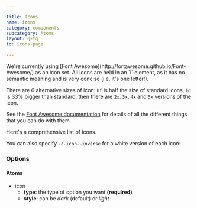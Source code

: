 ```yaml
---

title: Icons
name: icons
category: components
subcategory: Atoms
layout: q+tq
id: icons-page

---
```


<div class="lead"><p>We're currently using [Font Awesome](http://fortawesome.github.io/Font-Awesome/) as an icon set. All icons are held in an `i` element, as it has no semantic meaning and is very concise (i.e. it's one letter!).</p></div>

<script>
component("icon", { "type": "heart" } );
</script>

There are 6 alternative sizes of icon: `hf` is half the size of standard icons, `lg` is 33% bigger than standard, then there are `2x`, `3x`, `4x` and `5x` versions of the icon.

<script>
component("icon", { "type": "heart", "size":"hf" } )+
component("icon", { "type": "heart", "size":"lg" } )+
component("icon", { "type": "heart", "size":"2x" } )+
component("icon", { "type": "heart", "size":"3x" } )+
component("icon", { "type": "heart", "size":"4x" } )+
component("icon", { "type": "heart", "size":"5x" } );
</script>

See the [Font Awesome documentation](http://fortawesome.github.io/Font-Awesome/examples/) for details of all the different things that you can do with them.

Here's a comprehensive list of icons.

<script>
component("icon", { "type": "adn" } )
+component("icon", { "type": "align-center" } )
+component("icon", { "type": "align-justify" } )
+component("icon", { "type": "align-left" } )
+component("icon", { "type": "align-right" } )
+component("icon", { "type": "ambulance" } )
+component("icon", { "type": "anchor" } )
+component("icon", { "type": "android" } )
+component("icon", { "type": "angellist" } )
+component("icon", { "type": "angle-double-down" } )
+component("icon", { "type": "angle-double-left" } )
+component("icon", { "type": "angle-double-right" } )
+component("icon", { "type": "angle-double-up" } )
+component("icon", { "type": "angle-down" } )
+component("icon", { "type": "angle-left" } )
+component("icon", { "type": "angle-right" } )
+component("icon", { "type": "angle-up" } )
+component("icon", { "type": "apple" } )
+component("icon", { "type": "archive" } )
+component("icon", { "type": "area-chart" } )
+component("icon", { "type": "arrow-circle-down" } )
+component("icon", { "type": "arrow-circle-left" } )
+component("icon", { "type": "arrow-circle-o-down" } )
+component("icon", { "type": "arrow-circle-o-left" } )
+component("icon", { "type": "arrow-circle-o-right" } )
+component("icon", { "type": "arrow-circle-o-up" } )
+component("icon", { "type": "arrow-circle-right" } )
+component("icon", { "type": "arrow-circle-up" } )
+component("icon", { "type": "arrow-down" } )
+component("icon", { "type": "arrow-left" } )
+component("icon", { "type": "arrow-right" } )
+component("icon", { "type": "arrow-up" } )
+component("icon", { "type": "arrows" } )
+component("icon", { "type": "arrows-alt" } )
+component("icon", { "type": "arrows-h" } )
+component("icon", { "type": "arrows-v" } )
+component("icon", { "type": "asterisk" } )
+component("icon", { "type": "at" } )
+component("icon", { "type": "backward" } )
+component("icon", { "type": "ban" } )
+component("icon", { "type": "bar-chart" } )
+component("icon", { "type": "barcode" } )
+component("icon", { "type": "bars" } )
+component("icon", { "type": "beer" } )
+component("icon", { "type": "behance" } )
+component("icon", { "type": "behance-square" } )
+component("icon", { "type": "bell" } )
+component("icon", { "type": "bell-o" } )
+component("icon", { "type": "bell-slash" } )
+component("icon", { "type": "bell-slash-o" } )
+component("icon", { "type": "bicycle" } )
+component("icon", { "type": "binoculars" } )
+component("icon", { "type": "birthday-cake" } )
+component("icon", { "type": "bitbucket" } )
+component("icon", { "type": "bitbucket-square" } )
+component("icon", { "type": "bold" } )
+component("icon", { "type": "bolt" } )
+component("icon", { "type": "bomb" } )
+component("icon", { "type": "book" } )
+component("icon", { "type": "bookmark" } )
+component("icon", { "type": "bookmark-o" } )
+component("icon", { "type": "briefcase" } )
+component("icon", { "type": "btc" } )
+component("icon", { "type": "bug" } )
+component("icon", { "type": "building" } )
+component("icon", { "type": "building-o" } )
+component("icon", { "type": "bullhorn" } )
+component("icon", { "type": "bullseye" } )
+component("icon", { "type": "bus" } )
+component("icon", { "type": "calculator" } )
+component("icon", { "type": "calendar" } )
+component("icon", { "type": "calendar-o" } )
+component("icon", { "type": "camera" } )
+component("icon", { "type": "camera-retro" } )
+component("icon", { "type": "car" } )
+component("icon", { "type": "caret-down" } )
+component("icon", { "type": "caret-left" } )
+component("icon", { "type": "caret-right" } )
+component("icon", { "type": "caret-square-o-down" } )
+component("icon", { "type": "caret-square-o-left" } )
+component("icon", { "type": "caret-square-o-right" } )
+component("icon", { "type": "caret-square-o-up" } )
+component("icon", { "type": "caret-up" } )
+component("icon", { "type": "cc" } )
+component("icon", { "type": "cc-amex" } )
+component("icon", { "type": "cc-discover" } )
+component("icon", { "type": "cc-mastercard" } )
+component("icon", { "type": "cc-paypal" } )
+component("icon", { "type": "cc-stripe" } )
+component("icon", { "type": "cc-visa" } )
+component("icon", { "type": "certificate" } )
+component("icon", { "type": "chain-broken" } )
+component("icon", { "type": "check" } )
+component("icon", { "type": "check-circle" } )
+component("icon", { "type": "check-circle-o" } )
+component("icon", { "type": "check-square" } )
+component("icon", { "type": "check-square-o" } )
+component("icon", { "type": "chevron-circle-down" } )
+component("icon", { "type": "chevron-circle-left" } )
+component("icon", { "type": "chevron-circle-right" } )
+component("icon", { "type": "chevron-circle-up" } )
+component("icon", { "type": "chevron-down" } )
+component("icon", { "type": "chevron-left" } )
+component("icon", { "type": "chevron-right" } )
+component("icon", { "type": "chevron-up" } )
+component("icon", { "type": "child" } )
+component("icon", { "type": "circle" } )
+component("icon", { "type": "circle-o" } )
+component("icon", { "type": "circle-o-notch" } )
+component("icon", { "type": "circle-thin" } )
+component("icon", { "type": "clipboard" } )
+component("icon", { "type": "clock-o" } )
+component("icon", { "type": "cloud" } )
+component("icon", { "type": "cloud-download" } )
+component("icon", { "type": "cloud-upload" } )
+component("icon", { "type": "code" } )
+component("icon", { "type": "code-fork" } )
+component("icon", { "type": "codepen" } )
+component("icon", { "type": "coffee" } )
+component("icon", { "type": "cog" } )
+component("icon", { "type": "cogs" } )
+component("icon", { "type": "columns" } )
+component("icon", { "type": "comment" } )
+component("icon", { "type": "comment-o" } )
+component("icon", { "type": "comments" } )
+component("icon", { "type": "comments-o" } )
+component("icon", { "type": "compass" } )
+component("icon", { "type": "compress" } )
+component("icon", { "type": "copyright" } )
+component("icon", { "type": "credit-card" } )
+component("icon", { "type": "crop" } )
+component("icon", { "type": "crosshairs" } )
+component("icon", { "type": "css3" } )
+component("icon", { "type": "cube" } )
+component("icon", { "type": "cubes" } )
+component("icon", { "type": "cutlery" } )
+component("icon", { "type": "database" } )
+component("icon", { "type": "delicious" } )
+component("icon", { "type": "desktop" } )
+component("icon", { "type": "deviantart" } )
+component("icon", { "type": "digg" } )
+component("icon", { "type": "dot-circle-o" } )
+component("icon", { "type": "download" } )
+component("icon", { "type": "dribbble" } )
+component("icon", { "type": "dropbox" } )
+component("icon", { "type": "drupal" } )
+component("icon", { "type": "eject" } )
+component("icon", { "type": "ellipsis-h" } )
+component("icon", { "type": "ellipsis-v" } )
+component("icon", { "type": "empire" } )
+component("icon", { "type": "envelope" } )
+component("icon", { "type": "envelope-o" } )
+component("icon", { "type": "envelope-square" } )
+component("icon", { "type": "eraser" } )
+component("icon", { "type": "eur" } )
+component("icon", { "type": "exchange" } )
+component("icon", { "type": "exclamation" } )
+component("icon", { "type": "exclamation-circle" } )
+component("icon", { "type": "exclamation-triangle" } )
+component("icon", { "type": "expand" } )
+component("icon", { "type": "external-link" } )
+component("icon", { "type": "external-link-square" } )
+component("icon", { "type": "eye" } )
+component("icon", { "type": "eye-slash" } )
+component("icon", { "type": "eyedropper" } )
+component("icon", { "type": "facebook" } )
+component("icon", { "type": "facebook-square" } )
+component("icon", { "type": "fast-backward" } )
+component("icon", { "type": "fast-forward" } )
+component("icon", { "type": "fax" } )
+component("icon", { "type": "female" } )
+component("icon", { "type": "fighter-jet" } )
+component("icon", { "type": "file" } )
+component("icon", { "type": "file-archive-o" } )
+component("icon", { "type": "file-audio-o" } )
+component("icon", { "type": "file-code-o" } )
+component("icon", { "type": "file-excel-o" } )
+component("icon", { "type": "file-image-o" } )
+component("icon", { "type": "file-o" } )
+component("icon", { "type": "file-pdf-o" } )
+component("icon", { "type": "file-powerpoint-o" } )
+component("icon", { "type": "file-text" } )
+component("icon", { "type": "file-text-o" } )
+component("icon", { "type": "file-video-o" } )
+component("icon", { "type": "file-word-o" } )
+component("icon", { "type": "files-o" } )
+component("icon", { "type": "film" } )
+component("icon", { "type": "filter" } )
+component("icon", { "type": "fire" } )
+component("icon", { "type": "fire-extinguisher" } )
+component("icon", { "type": "flag" } )
+component("icon", { "type": "flag-checkered" } )
+component("icon", { "type": "flag-o" } )
+component("icon", { "type": "flask" } )
+component("icon", { "type": "flickr" } )
+component("icon", { "type": "floppy-o" } )
+component("icon", { "type": "folder" } )
+component("icon", { "type": "folder-o" } )
+component("icon", { "type": "folder-open" } )
+component("icon", { "type": "folder-open-o" } )
+component("icon", { "type": "font" } )
+component("icon", { "type": "forward" } )
+component("icon", { "type": "foursquare" } )
+component("icon", { "type": "frown-o" } )
+component("icon", { "type": "futbol-o" } )
+component("icon", { "type": "gamepad" } )
+component("icon", { "type": "gavel" } )
+component("icon", { "type": "gbp" } )
+component("icon", { "type": "gift" } )
+component("icon", { "type": "git" } )
+component("icon", { "type": "git-square" } )
+component("icon", { "type": "github" } )
+component("icon", { "type": "github-alt" } )
+component("icon", { "type": "github-square" } )
+component("icon", { "type": "gittip" } )
+component("icon", { "type": "glass" } )
+component("icon", { "type": "globe" } )
+component("icon", { "type": "google" } )
+component("icon", { "type": "google-plus" } )
+component("icon", { "type": "google-plus-square" } )
+component("icon", { "type": "google-wallet" } )
+component("icon", { "type": "graduation-cap" } )
+component("icon", { "type": "h-square" } )
+component("icon", { "type": "hacker-news" } )
+component("icon", { "type": "hand-o-down" } )
+component("icon", { "type": "hand-o-left" } )
+component("icon", { "type": "hand-o-right" } )
+component("icon", { "type": "hand-o-up" } )
+component("icon", { "type": "hdd-o" } )
+component("icon", { "type": "header" } )
+component("icon", { "type": "headphones" } )
+component("icon", { "type": "heart" } )
+component("icon", { "type": "heart-o" } )
+component("icon", { "type": "history" } )
+component("icon", { "type": "home" } )
+component("icon", { "type": "hospital-o" } )
+component("icon", { "type": "html5" } )
+component("icon", { "type": "ils" } )
+component("icon", { "type": "inbox" } )
+component("icon", { "type": "indent" } )
+component("icon", { "type": "info" } )
+component("icon", { "type": "info-circle" } )
+component("icon", { "type": "inr" } )
+component("icon", { "type": "instagram" } )
+component("icon", { "type": "ioxhost" } )
+component("icon", { "type": "italic" } )
+component("icon", { "type": "joomla" } )
+component("icon", { "type": "jpy" } )
+component("icon", { "type": "jsfiddle" } )
+component("icon", { "type": "key" } )
+component("icon", { "type": "keyboard-o" } )
+component("icon", { "type": "krw" } )
+component("icon", { "type": "language" } )
+component("icon", { "type": "laptop" } )
+component("icon", { "type": "lastfm" } )
+component("icon", { "type": "lastfm-square" } )
+component("icon", { "type": "leaf" } )
+component("icon", { "type": "lemon-o" } )
+component("icon", { "type": "level-down" } )
+component("icon", { "type": "level-up" } )
+component("icon", { "type": "life-ring" } )
+component("icon", { "type": "lightbulb-o" } )
+component("icon", { "type": "line-chart" } )
+component("icon", { "type": "link" } )
+component("icon", { "type": "linkedin" } )
+component("icon", { "type": "linkedin-square" } )
+component("icon", { "type": "linux" } )
+component("icon", { "type": "list" } )
+component("icon", { "type": "list-alt" } )
+component("icon", { "type": "list-ol" } )
+component("icon", { "type": "list-ul" } )
+component("icon", { "type": "location-arrow" } )
+component("icon", { "type": "lock" } )
+component("icon", { "type": "long-arrow-down" } )
+component("icon", { "type": "long-arrow-left" } )
+component("icon", { "type": "long-arrow-right" } )
+component("icon", { "type": "long-arrow-up" } )
+component("icon", { "type": "magic" } )
+component("icon", { "type": "magnet" } )
+component("icon", { "type": "male" } )
+component("icon", { "type": "map-marker" } )
+component("icon", { "type": "maxcdn" } )
+component("icon", { "type": "meanpath" } )
+component("icon", { "type": "medkit" } )
+component("icon", { "type": "meh-o" } )
+component("icon", { "type": "microphone" } )
+component("icon", { "type": "microphone-slash" } )
+component("icon", { "type": "minus" } )
+component("icon", { "type": "minus-circle" } )
+component("icon", { "type": "minus-square" } )
+component("icon", { "type": "minus-square-o" } )
+component("icon", { "type": "mobile" } )
+component("icon", { "type": "money" } )
+component("icon", { "type": "moon-o" } )
+component("icon", { "type": "music" } )
+component("icon", { "type": "newspaper-o" } )
+component("icon", { "type": "openid" } )
+component("icon", { "type": "outdent" } )
+component("icon", { "type": "pagelines" } )
+component("icon", { "type": "paint-brush" } )
+component("icon", { "type": "paper-plane" } )
+component("icon", { "type": "paper-plane-o" } )
+component("icon", { "type": "paperclip" } )
+component("icon", { "type": "paragraph" } )
+component("icon", { "type": "pause" } )
+component("icon", { "type": "paw" } )
+component("icon", { "type": "paypal" } )
+component("icon", { "type": "pencil" } )
+component("icon", { "type": "pencil-square" } )
+component("icon", { "type": "pencil-square-o" } )
+component("icon", { "type": "phone" } )
+component("icon", { "type": "phone-square" } )
+component("icon", { "type": "picture-o" } )
+component("icon", { "type": "pie-chart" } )
+component("icon", { "type": "pied-piper" } )
+component("icon", { "type": "pied-piper-alt" } )
+component("icon", { "type": "pinterest" } )
+component("icon", { "type": "pinterest-square" } )
+component("icon", { "type": "plane" } )
+component("icon", { "type": "play" } )
+component("icon", { "type": "play-circle" } )
+component("icon", { "type": "play-circle-o" } )
+component("icon", { "type": "plug" } )
+component("icon", { "type": "plus" } )
+component("icon", { "type": "plus-circle" } )
+component("icon", { "type": "plus-square" } )
+component("icon", { "type": "plus-square-o" } )
+component("icon", { "type": "power-off" } )
+component("icon", { "type": "print" } )
+component("icon", { "type": "puzzle-piece" } )
+component("icon", { "type": "qq" } )
+component("icon", { "type": "qrcode" } )
+component("icon", { "type": "question" } )
+component("icon", { "type": "question-circle" } )
+component("icon", { "type": "quote-left" } )
+component("icon", { "type": "quote-right" } )
+component("icon", { "type": "random" } )
+component("icon", { "type": "rebel" } )
+component("icon", { "type": "recycle" } )
+component("icon", { "type": "reddit" } )
+component("icon", { "type": "reddit-square" } )
+component("icon", { "type": "refresh" } )
+component("icon", { "type": "renren" } )
+component("icon", { "type": "repeat" } )
+component("icon", { "type": "reply" } )
+component("icon", { "type": "reply-all" } )
+component("icon", { "type": "retweet" } )
+component("icon", { "type": "road" } )
+component("icon", { "type": "rocket" } )
+component("icon", { "type": "rss" } )
+component("icon", { "type": "rss-square" } )
+component("icon", { "type": "rub" } )
+component("icon", { "type": "scissors" } )
+component("icon", { "type": "search" } )
+component("icon", { "type": "search-minus" } )
+component("icon", { "type": "search-plus" } )
+component("icon", { "type": "share" } )
+component("icon", { "type": "share-alt" } )
+component("icon", { "type": "share-alt-square" } )
+component("icon", { "type": "share-square" } )
+component("icon", { "type": "share-square-o" } )
+component("icon", { "type": "shield" } )
+component("icon", { "type": "shopping-cart" } )
+component("icon", { "type": "sign-in" } )
+component("icon", { "type": "sign-out" } )
+component("icon", { "type": "signal" } )
+component("icon", { "type": "sitemap" } )
+component("icon", { "type": "skype" } )
+component("icon", { "type": "slack" } )
+component("icon", { "type": "sliders" } )
+component("icon", { "type": "slideshare" } )
+component("icon", { "type": "smile-o" } )
+component("icon", { "type": "sort" } )
+component("icon", { "type": "sort-alpha-asc" } )
+component("icon", { "type": "sort-alpha-desc" } )
+component("icon", { "type": "sort-amount-asc" } )
+component("icon", { "type": "sort-amount-desc" } )
+component("icon", { "type": "sort-asc" } )
+component("icon", { "type": "sort-desc" } )
+component("icon", { "type": "sort-numeric-asc" } )
+component("icon", { "type": "sort-numeric-desc" } )
+component("icon", { "type": "soundcloud" } )
+component("icon", { "type": "space-shuttle" } )
+component("icon", { "type": "spinner" } )
+component("icon", { "type": "spoon" } )
+component("icon", { "type": "spotify" } )
+component("icon", { "type": "square" } )
+component("icon", { "type": "square-o" } )
+component("icon", { "type": "stack-exchange" } )
+component("icon", { "type": "stack-overflow" } )
+component("icon", { "type": "star" } )
+component("icon", { "type": "star-half" } )
+component("icon", { "type": "star-half-o" } )
+component("icon", { "type": "star-o" } )
+component("icon", { "type": "steam" } )
+component("icon", { "type": "steam-square" } )
+component("icon", { "type": "step-backward" } )
+component("icon", { "type": "step-forward" } )
+component("icon", { "type": "stethoscope" } )
+component("icon", { "type": "stop" } )
+component("icon", { "type": "strikethrough" } )
+component("icon", { "type": "stumbleupon" } )
+component("icon", { "type": "stumbleupon-circle" } )
+component("icon", { "type": "subscript" } )
+component("icon", { "type": "suitcase" } )
+component("icon", { "type": "sun-o" } )
+component("icon", { "type": "superscript" } )
+component("icon", { "type": "table" } )
+component("icon", { "type": "tablet" } )
+component("icon", { "type": "tachometer" } )
+component("icon", { "type": "tag" } )
+component("icon", { "type": "tags" } )
+component("icon", { "type": "tasks" } )
+component("icon", { "type": "taxi" } )
+component("icon", { "type": "tencent-weibo" } )
+component("icon", { "type": "terminal" } )
+component("icon", { "type": "text-height" } )
+component("icon", { "type": "text-width" } )
+component("icon", { "type": "th" } )
+component("icon", { "type": "th-large" } )
+component("icon", { "type": "th-list" } )
+component("icon", { "type": "thumb-tack" } )
+component("icon", { "type": "thumbs-down" } )
+component("icon", { "type": "thumbs-o-down" } )
+component("icon", { "type": "thumbs-o-up" } )
+component("icon", { "type": "thumbs-up" } )
+component("icon", { "type": "ticket" } )
+component("icon", { "type": "times" } )
+component("icon", { "type": "times-circle" } )
+component("icon", { "type": "times-circle-o" } )
+component("icon", { "type": "tint" } )
+component("icon", { "type": "toggle-off" } )
+component("icon", { "type": "toggle-on" } )
+component("icon", { "type": "trash" } )
+component("icon", { "type": "trash-o" } )
+component("icon", { "type": "tree" } )
+component("icon", { "type": "trello" } )
+component("icon", { "type": "trophy" } )
+component("icon", { "type": "truck" } )
+component("icon", { "type": "try" } )
+component("icon", { "type": "tty" } )
+component("icon", { "type": "tumblr" } )
+component("icon", { "type": "tumblr-square" } )
+component("icon", { "type": "twitch" } )
+component("icon", { "type": "twitter" } )
+component("icon", { "type": "twitter-square" } )
+component("icon", { "type": "umbrella" } )
+component("icon", { "type": "underline" } )
+component("icon", { "type": "undo" } )
+component("icon", { "type": "university" } )
+component("icon", { "type": "unlock" } )
+component("icon", { "type": "unlock-alt" } )
+component("icon", { "type": "upload" } )
+component("icon", { "type": "usd" } )
+component("icon", { "type": "user" } )
+component("icon", { "type": "user-md" } )
+component("icon", { "type": "users" } )
+component("icon", { "type": "video-camera" } )
+component("icon", { "type": "vimeo-square" } )
+component("icon", { "type": "vine" } )
+component("icon", { "type": "vk" } )
+component("icon", { "type": "volume-down" } )
+component("icon", { "type": "volume-off" } )
+component("icon", { "type": "volume-up" } )
+component("icon", { "type": "weibo" } )
+component("icon", { "type": "weixin" } )
+component("icon", { "type": "wheelchair" } )
+component("icon", { "type": "wifi" } )
+component("icon", { "type": "windows" } )
+component("icon", { "type": "wordpress" } )
+component("icon", { "type": "wrench" } )
+component("icon", { "type": "xing" } )
+component("icon", { "type": "xing-square" } )
+component("icon", { "type": "yahoo" } )
+component("icon", { "type": "yelp" } )
+component("icon", { "type": "youtube" } )
+component("icon", { "type": "youtube-play" } );

</script>

You can also specify `.c-icon--inverse` for a white version of each icon:

<script>
component("icon", { "type": "adn", "style": "inverse" } )
+component("icon", { "type": "align-center", "style": "inverse" } )
+component("icon", { "type": "align-justify", "style": "inverse" } )
+component("icon", { "type": "align-left", "style": "inverse" } )
+component("icon", { "type": "align-right", "style": "inverse" } )
+component("icon", { "type": "ambulance", "style": "inverse" } )
+component("icon", { "type": "anchor", "style": "inverse" } )
+component("icon", { "type": "android", "style": "inverse" } )
+component("icon", { "type": "angellist", "style": "inverse" } )
+component("icon", { "type": "angle-double-down", "style": "inverse" } )
+component("icon", { "type": "angle-double-left", "style": "inverse" } )
+component("icon", { "type": "angle-double-right", "style": "inverse" } )
+component("icon", { "type": "angle-double-up", "style": "inverse" } )
+component("icon", { "type": "angle-down", "style": "inverse" } )
+component("icon", { "type": "angle-left", "style": "inverse" } )
+component("icon", { "type": "angle-right", "style": "inverse" } )
+component("icon", { "type": "angle-up", "style": "inverse" } )
+component("icon", { "type": "apple", "style": "inverse" } )
+component("icon", { "type": "archive", "style": "inverse" } )
+component("icon", { "type": "area-chart", "style": "inverse" } )
+component("icon", { "type": "arrow-circle-down", "style": "inverse" } )
+component("icon", { "type": "arrow-circle-left", "style": "inverse" } )
+component("icon", { "type": "arrow-circle-o-down", "style": "inverse" } )
+component("icon", { "type": "arrow-circle-o-left", "style": "inverse" } )
+component("icon", { "type": "arrow-circle-o-right", "style": "inverse" } )
+component("icon", { "type": "arrow-circle-o-up", "style": "inverse" } )
+component("icon", { "type": "arrow-circle-right", "style": "inverse" } )
+component("icon", { "type": "arrow-circle-up", "style": "inverse" } )
+component("icon", { "type": "arrow-down", "style": "inverse" } )
+component("icon", { "type": "arrow-left", "style": "inverse" } )
+component("icon", { "type": "arrow-right", "style": "inverse" } )
+component("icon", { "type": "arrow-up", "style": "inverse" } )
+component("icon", { "type": "arrows", "style": "inverse" } )
+component("icon", { "type": "arrows-alt", "style": "inverse" } )
+component("icon", { "type": "arrows-h", "style": "inverse" } )
+component("icon", { "type": "arrows-v", "style": "inverse" } )
+component("icon", { "type": "asterisk", "style": "inverse" } )
+component("icon", { "type": "at", "style": "inverse" } )
+component("icon", { "type": "backward", "style": "inverse" } )
+component("icon", { "type": "ban", "style": "inverse" } )
+component("icon", { "type": "bar-chart", "style": "inverse" } )
+component("icon", { "type": "barcode", "style": "inverse" } )
+component("icon", { "type": "bars", "style": "inverse" } )
+component("icon", { "type": "beer", "style": "inverse" } )
+component("icon", { "type": "behance", "style": "inverse" } )
+component("icon", { "type": "behance-square", "style": "inverse" } )
+component("icon", { "type": "bell", "style": "inverse" } )
+component("icon", { "type": "bell-o", "style": "inverse" } )
+component("icon", { "type": "bell-slash", "style": "inverse" } )
+component("icon", { "type": "bell-slash-o", "style": "inverse" } )
+component("icon", { "type": "bicycle", "style": "inverse" } )
+component("icon", { "type": "binoculars", "style": "inverse" } )
+component("icon", { "type": "birthday-cake", "style": "inverse" } )
+component("icon", { "type": "bitbucket", "style": "inverse" } )
+component("icon", { "type": "bitbucket-square", "style": "inverse" } )
+component("icon", { "type": "bold", "style": "inverse" } )
+component("icon", { "type": "bolt", "style": "inverse" } )
+component("icon", { "type": "bomb", "style": "inverse" } )
+component("icon", { "type": "book", "style": "inverse" } )
+component("icon", { "type": "bookmark", "style": "inverse" } )
+component("icon", { "type": "bookmark-o", "style": "inverse" } )
+component("icon", { "type": "briefcase", "style": "inverse" } )
+component("icon", { "type": "btc", "style": "inverse" } )
+component("icon", { "type": "bug", "style": "inverse" } )
+component("icon", { "type": "building", "style": "inverse" } )
+component("icon", { "type": "building-o", "style": "inverse" } )
+component("icon", { "type": "bullhorn", "style": "inverse" } )
+component("icon", { "type": "bullseye", "style": "inverse" } )
+component("icon", { "type": "bus", "style": "inverse" } )
+component("icon", { "type": "calculator", "style": "inverse" } )
+component("icon", { "type": "calendar", "style": "inverse" } )
+component("icon", { "type": "calendar-o", "style": "inverse" } )
+component("icon", { "type": "camera", "style": "inverse" } )
+component("icon", { "type": "camera-retro", "style": "inverse" } )
+component("icon", { "type": "car", "style": "inverse" } )
+component("icon", { "type": "caret-down", "style": "inverse" } )
+component("icon", { "type": "caret-left", "style": "inverse" } )
+component("icon", { "type": "caret-right", "style": "inverse" } )
+component("icon", { "type": "caret-square-o-down", "style": "inverse" } )
+component("icon", { "type": "caret-square-o-left", "style": "inverse" } )
+component("icon", { "type": "caret-square-o-right", "style": "inverse" } )
+component("icon", { "type": "caret-square-o-up", "style": "inverse" } )
+component("icon", { "type": "caret-up", "style": "inverse" } )
+component("icon", { "type": "cc", "style": "inverse" } )
+component("icon", { "type": "cc-amex", "style": "inverse" } )
+component("icon", { "type": "cc-discover", "style": "inverse" } )
+component("icon", { "type": "cc-mastercard", "style": "inverse" } )
+component("icon", { "type": "cc-paypal", "style": "inverse" } )
+component("icon", { "type": "cc-stripe", "style": "inverse" } )
+component("icon", { "type": "cc-visa", "style": "inverse" } )
+component("icon", { "type": "certificate", "style": "inverse" } )
+component("icon", { "type": "chain-broken", "style": "inverse" } )
+component("icon", { "type": "check", "style": "inverse" } )
+component("icon", { "type": "check-circle", "style": "inverse" } )
+component("icon", { "type": "check-circle-o", "style": "inverse" } )
+component("icon", { "type": "check-square", "style": "inverse" } )
+component("icon", { "type": "check-square-o", "style": "inverse" } )
+component("icon", { "type": "chevron-circle-down", "style": "inverse" } )
+component("icon", { "type": "chevron-circle-left", "style": "inverse" } )
+component("icon", { "type": "chevron-circle-right", "style": "inverse" } )
+component("icon", { "type": "chevron-circle-up", "style": "inverse" } )
+component("icon", { "type": "chevron-down", "style": "inverse" } )
+component("icon", { "type": "chevron-left", "style": "inverse" } )
+component("icon", { "type": "chevron-right", "style": "inverse" } )
+component("icon", { "type": "chevron-up", "style": "inverse" } )
+component("icon", { "type": "child", "style": "inverse" } )
+component("icon", { "type": "circle", "style": "inverse" } )
+component("icon", { "type": "circle-o", "style": "inverse" } )
+component("icon", { "type": "circle-o-notch", "style": "inverse" } )
+component("icon", { "type": "circle-thin", "style": "inverse" } )
+component("icon", { "type": "clipboard", "style": "inverse" } )
+component("icon", { "type": "clock-o", "style": "inverse" } )
+component("icon", { "type": "cloud", "style": "inverse" } )
+component("icon", { "type": "cloud-download", "style": "inverse" } )
+component("icon", { "type": "cloud-upload", "style": "inverse" } )
+component("icon", { "type": "code", "style": "inverse" } )
+component("icon", { "type": "code-fork", "style": "inverse" } )
+component("icon", { "type": "codepen", "style": "inverse" } )
+component("icon", { "type": "coffee", "style": "inverse" } )
+component("icon", { "type": "cog", "style": "inverse" } )
+component("icon", { "type": "cogs", "style": "inverse" } )
+component("icon", { "type": "columns", "style": "inverse" } )
+component("icon", { "type": "comment", "style": "inverse" } )
+component("icon", { "type": "comment-o", "style": "inverse" } )
+component("icon", { "type": "comments", "style": "inverse" } )
+component("icon", { "type": "comments-o", "style": "inverse" } )
+component("icon", { "type": "compass", "style": "inverse" } )
+component("icon", { "type": "compress", "style": "inverse" } )
+component("icon", { "type": "copyright", "style": "inverse" } )
+component("icon", { "type": "credit-card", "style": "inverse" } )
+component("icon", { "type": "crop", "style": "inverse" } )
+component("icon", { "type": "crosshairs", "style": "inverse" } )
+component("icon", { "type": "css3", "style": "inverse" } )
+component("icon", { "type": "cube", "style": "inverse" } )
+component("icon", { "type": "cubes", "style": "inverse" } )
+component("icon", { "type": "cutlery", "style": "inverse" } )
+component("icon", { "type": "database", "style": "inverse" } )
+component("icon", { "type": "delicious", "style": "inverse" } )
+component("icon", { "type": "desktop", "style": "inverse" } )
+component("icon", { "type": "deviantart", "style": "inverse" } )
+component("icon", { "type": "digg", "style": "inverse" } )
+component("icon", { "type": "dot-circle-o", "style": "inverse" } )
+component("icon", { "type": "download", "style": "inverse" } )
+component("icon", { "type": "dribbble", "style": "inverse" } )
+component("icon", { "type": "dropbox", "style": "inverse" } )
+component("icon", { "type": "drupal", "style": "inverse" } )
+component("icon", { "type": "eject", "style": "inverse" } )
+component("icon", { "type": "ellipsis-h", "style": "inverse" } )
+component("icon", { "type": "ellipsis-v", "style": "inverse" } )
+component("icon", { "type": "empire", "style": "inverse" } )
+component("icon", { "type": "envelope", "style": "inverse" } )
+component("icon", { "type": "envelope-o", "style": "inverse" } )
+component("icon", { "type": "envelope-square", "style": "inverse" } )
+component("icon", { "type": "eraser", "style": "inverse" } )
+component("icon", { "type": "eur", "style": "inverse" } )
+component("icon", { "type": "exchange", "style": "inverse" } )
+component("icon", { "type": "exclamation", "style": "inverse" } )
+component("icon", { "type": "exclamation-circle", "style": "inverse" } )
+component("icon", { "type": "exclamation-triangle", "style": "inverse" } )
+component("icon", { "type": "expand", "style": "inverse" } )
+component("icon", { "type": "external-link", "style": "inverse" } )
+component("icon", { "type": "external-link-square", "style": "inverse" } )
+component("icon", { "type": "eye", "style": "inverse" } )
+component("icon", { "type": "eye-slash", "style": "inverse" } )
+component("icon", { "type": "eyedropper", "style": "inverse" } )
+component("icon", { "type": "facebook", "style": "inverse" } )
+component("icon", { "type": "facebook-square", "style": "inverse" } )
+component("icon", { "type": "fast-backward", "style": "inverse" } )
+component("icon", { "type": "fast-forward", "style": "inverse" } )
+component("icon", { "type": "fax", "style": "inverse" } )
+component("icon", { "type": "female", "style": "inverse" } )
+component("icon", { "type": "fighter-jet", "style": "inverse" } )
+component("icon", { "type": "file", "style": "inverse" } )
+component("icon", { "type": "file-archive-o", "style": "inverse" } )
+component("icon", { "type": "file-audio-o", "style": "inverse" } )
+component("icon", { "type": "file-code-o", "style": "inverse" } )
+component("icon", { "type": "file-excel-o", "style": "inverse" } )
+component("icon", { "type": "file-image-o", "style": "inverse" } )
+component("icon", { "type": "file-o", "style": "inverse" } )
+component("icon", { "type": "file-pdf-o", "style": "inverse" } )
+component("icon", { "type": "file-powerpoint-o", "style": "inverse" } )
+component("icon", { "type": "file-text", "style": "inverse" } )
+component("icon", { "type": "file-text-o", "style": "inverse" } )
+component("icon", { "type": "file-video-o", "style": "inverse" } )
+component("icon", { "type": "file-word-o", "style": "inverse" } )
+component("icon", { "type": "files-o", "style": "inverse" } )
+component("icon", { "type": "film", "style": "inverse" } )
+component("icon", { "type": "filter", "style": "inverse" } )
+component("icon", { "type": "fire", "style": "inverse" } )
+component("icon", { "type": "fire-extinguisher", "style": "inverse" } )
+component("icon", { "type": "flag", "style": "inverse" } )
+component("icon", { "type": "flag-checkered", "style": "inverse" } )
+component("icon", { "type": "flag-o", "style": "inverse" } )
+component("icon", { "type": "flask", "style": "inverse" } )
+component("icon", { "type": "flickr", "style": "inverse" } )
+component("icon", { "type": "floppy-o", "style": "inverse" } )
+component("icon", { "type": "folder", "style": "inverse" } )
+component("icon", { "type": "folder-o", "style": "inverse" } )
+component("icon", { "type": "folder-open", "style": "inverse" } )
+component("icon", { "type": "folder-open-o", "style": "inverse" } )
+component("icon", { "type": "font", "style": "inverse" } )
+component("icon", { "type": "forward", "style": "inverse" } )
+component("icon", { "type": "foursquare", "style": "inverse" } )
+component("icon", { "type": "frown-o", "style": "inverse" } )
+component("icon", { "type": "futbol-o", "style": "inverse" } )
+component("icon", { "type": "gamepad", "style": "inverse" } )
+component("icon", { "type": "gavel", "style": "inverse" } )
+component("icon", { "type": "gbp", "style": "inverse" } )
+component("icon", { "type": "gift", "style": "inverse" } )
+component("icon", { "type": "git", "style": "inverse" } )
+component("icon", { "type": "git-square", "style": "inverse" } )
+component("icon", { "type": "github", "style": "inverse" } )
+component("icon", { "type": "github-alt", "style": "inverse" } )
+component("icon", { "type": "github-square", "style": "inverse" } )
+component("icon", { "type": "gittip", "style": "inverse" } )
+component("icon", { "type": "glass", "style": "inverse" } )
+component("icon", { "type": "globe", "style": "inverse" } )
+component("icon", { "type": "google", "style": "inverse" } )
+component("icon", { "type": "google-plus", "style": "inverse" } )
+component("icon", { "type": "google-plus-square", "style": "inverse" } )
+component("icon", { "type": "google-wallet", "style": "inverse" } )
+component("icon", { "type": "graduation-cap", "style": "inverse" } )
+component("icon", { "type": "h-square", "style": "inverse" } )
+component("icon", { "type": "hacker-news", "style": "inverse" } )
+component("icon", { "type": "hand-o-down", "style": "inverse" } )
+component("icon", { "type": "hand-o-left", "style": "inverse" } )
+component("icon", { "type": "hand-o-right", "style": "inverse" } )
+component("icon", { "type": "hand-o-up", "style": "inverse" } )
+component("icon", { "type": "hdd-o", "style": "inverse" } )
+component("icon", { "type": "header", "style": "inverse" } )
+component("icon", { "type": "headphones", "style": "inverse" } )
+component("icon", { "type": "heart", "style": "inverse" } )
+component("icon", { "type": "heart-o", "style": "inverse" } )
+component("icon", { "type": "history", "style": "inverse" } )
+component("icon", { "type": "home", "style": "inverse" } )
+component("icon", { "type": "hospital-o", "style": "inverse" } )
+component("icon", { "type": "html5", "style": "inverse" } )
+component("icon", { "type": "ils", "style": "inverse" } )
+component("icon", { "type": "inbox", "style": "inverse" } )
+component("icon", { "type": "indent", "style": "inverse" } )
+component("icon", { "type": "info", "style": "inverse" } )
+component("icon", { "type": "info-circle", "style": "inverse" } )
+component("icon", { "type": "inr", "style": "inverse" } )
+component("icon", { "type": "instagram", "style": "inverse" } )
+component("icon", { "type": "ioxhost", "style": "inverse" } )
+component("icon", { "type": "italic", "style": "inverse" } )
+component("icon", { "type": "joomla", "style": "inverse" } )
+component("icon", { "type": "jpy", "style": "inverse" } )
+component("icon", { "type": "jsfiddle", "style": "inverse" } )
+component("icon", { "type": "key", "style": "inverse" } )
+component("icon", { "type": "keyboard-o", "style": "inverse" } )
+component("icon", { "type": "krw", "style": "inverse" } )
+component("icon", { "type": "language", "style": "inverse" } )
+component("icon", { "type": "laptop", "style": "inverse" } )
+component("icon", { "type": "lastfm", "style": "inverse" } )
+component("icon", { "type": "lastfm-square", "style": "inverse" } )
+component("icon", { "type": "leaf", "style": "inverse" } )
+component("icon", { "type": "lemon-o", "style": "inverse" } )
+component("icon", { "type": "level-down", "style": "inverse" } )
+component("icon", { "type": "level-up", "style": "inverse" } )
+component("icon", { "type": "life-ring", "style": "inverse" } )
+component("icon", { "type": "lightbulb-o", "style": "inverse" } )
+component("icon", { "type": "line-chart", "style": "inverse" } )
+component("icon", { "type": "link", "style": "inverse" } )
+component("icon", { "type": "linkedin", "style": "inverse" } )
+component("icon", { "type": "linkedin-square", "style": "inverse" } )
+component("icon", { "type": "linux", "style": "inverse" } )
+component("icon", { "type": "list", "style": "inverse" } )
+component("icon", { "type": "list-alt", "style": "inverse" } )
+component("icon", { "type": "list-ol", "style": "inverse" } )
+component("icon", { "type": "list-ul", "style": "inverse" } )
+component("icon", { "type": "location-arrow", "style": "inverse" } )
+component("icon", { "type": "lock", "style": "inverse" } )
+component("icon", { "type": "long-arrow-down", "style": "inverse" } )
+component("icon", { "type": "long-arrow-left", "style": "inverse" } )
+component("icon", { "type": "long-arrow-right", "style": "inverse" } )
+component("icon", { "type": "long-arrow-up", "style": "inverse" } )
+component("icon", { "type": "magic", "style": "inverse" } )
+component("icon", { "type": "magnet", "style": "inverse" } )
+component("icon", { "type": "male", "style": "inverse" } )
+component("icon", { "type": "map-marker", "style": "inverse" } )
+component("icon", { "type": "maxcdn", "style": "inverse" } )
+component("icon", { "type": "meanpath", "style": "inverse" } )
+component("icon", { "type": "medkit", "style": "inverse" } )
+component("icon", { "type": "meh-o", "style": "inverse" } )
+component("icon", { "type": "microphone", "style": "inverse" } )
+component("icon", { "type": "microphone-slash", "style": "inverse" } )
+component("icon", { "type": "minus", "style": "inverse" } )
+component("icon", { "type": "minus-circle", "style": "inverse" } )
+component("icon", { "type": "minus-square", "style": "inverse" } )
+component("icon", { "type": "minus-square-o", "style": "inverse" } )
+component("icon", { "type": "mobile", "style": "inverse" } )
+component("icon", { "type": "money", "style": "inverse" } )
+component("icon", { "type": "moon-o", "style": "inverse" } )
+component("icon", { "type": "music", "style": "inverse" } )
+component("icon", { "type": "newspaper-o", "style": "inverse" } )
+component("icon", { "type": "openid", "style": "inverse" } )
+component("icon", { "type": "outdent", "style": "inverse" } )
+component("icon", { "type": "pagelines", "style": "inverse" } )
+component("icon", { "type": "paint-brush", "style": "inverse" } )
+component("icon", { "type": "paper-plane", "style": "inverse" } )
+component("icon", { "type": "paper-plane-o", "style": "inverse" } )
+component("icon", { "type": "paperclip", "style": "inverse" } )
+component("icon", { "type": "paragraph", "style": "inverse" } )
+component("icon", { "type": "pause", "style": "inverse" } )
+component("icon", { "type": "paw", "style": "inverse" } )
+component("icon", { "type": "paypal", "style": "inverse" } )
+component("icon", { "type": "pencil", "style": "inverse" } )
+component("icon", { "type": "pencil-square", "style": "inverse" } )
+component("icon", { "type": "pencil-square-o", "style": "inverse" } )
+component("icon", { "type": "phone", "style": "inverse" } )
+component("icon", { "type": "phone-square", "style": "inverse" } )
+component("icon", { "type": "picture-o", "style": "inverse" } )
+component("icon", { "type": "pie-chart", "style": "inverse" } )
+component("icon", { "type": "pied-piper", "style": "inverse" } )
+component("icon", { "type": "pied-piper-alt", "style": "inverse" } )
+component("icon", { "type": "pinterest", "style": "inverse" } )
+component("icon", { "type": "pinterest-square", "style": "inverse" } )
+component("icon", { "type": "plane", "style": "inverse" } )
+component("icon", { "type": "play", "style": "inverse" } )
+component("icon", { "type": "play-circle", "style": "inverse" } )
+component("icon", { "type": "play-circle-o", "style": "inverse" } )
+component("icon", { "type": "plug", "style": "inverse" } )
+component("icon", { "type": "plus", "style": "inverse" } )
+component("icon", { "type": "plus-circle", "style": "inverse" } )
+component("icon", { "type": "plus-square", "style": "inverse" } )
+component("icon", { "type": "plus-square-o", "style": "inverse" } )
+component("icon", { "type": "power-off", "style": "inverse" } )
+component("icon", { "type": "print", "style": "inverse" } )
+component("icon", { "type": "puzzle-piece", "style": "inverse" } )
+component("icon", { "type": "qq", "style": "inverse" } )
+component("icon", { "type": "qrcode", "style": "inverse" } )
+component("icon", { "type": "question", "style": "inverse" } )
+component("icon", { "type": "question-circle", "style": "inverse" } )
+component("icon", { "type": "quote-left", "style": "inverse" } )
+component("icon", { "type": "quote-right", "style": "inverse" } )
+component("icon", { "type": "random", "style": "inverse" } )
+component("icon", { "type": "rebel", "style": "inverse" } )
+component("icon", { "type": "recycle", "style": "inverse" } )
+component("icon", { "type": "reddit", "style": "inverse" } )
+component("icon", { "type": "reddit-square", "style": "inverse" } )
+component("icon", { "type": "refresh", "style": "inverse" } )
+component("icon", { "type": "renren", "style": "inverse" } )
+component("icon", { "type": "repeat", "style": "inverse" } )
+component("icon", { "type": "reply", "style": "inverse" } )
+component("icon", { "type": "reply-all", "style": "inverse" } )
+component("icon", { "type": "retweet", "style": "inverse" } )
+component("icon", { "type": "road", "style": "inverse" } )
+component("icon", { "type": "rocket", "style": "inverse" } )
+component("icon", { "type": "rss", "style": "inverse" } )
+component("icon", { "type": "rss-square", "style": "inverse" } )
+component("icon", { "type": "rub", "style": "inverse" } )
+component("icon", { "type": "scissors", "style": "inverse" } )
+component("icon", { "type": "search", "style": "inverse" } )
+component("icon", { "type": "search-minus", "style": "inverse" } )
+component("icon", { "type": "search-plus", "style": "inverse" } )
+component("icon", { "type": "share", "style": "inverse" } )
+component("icon", { "type": "share-alt", "style": "inverse" } )
+component("icon", { "type": "share-alt-square", "style": "inverse" } )
+component("icon", { "type": "share-square", "style": "inverse" } )
+component("icon", { "type": "share-square-o", "style": "inverse" } )
+component("icon", { "type": "shield", "style": "inverse" } )
+component("icon", { "type": "shopping-cart", "style": "inverse" } )
+component("icon", { "type": "sign-in", "style": "inverse" } )
+component("icon", { "type": "sign-out", "style": "inverse" } )
+component("icon", { "type": "signal", "style": "inverse" } )
+component("icon", { "type": "sitemap", "style": "inverse" } )
+component("icon", { "type": "skype", "style": "inverse" } )
+component("icon", { "type": "slack", "style": "inverse" } )
+component("icon", { "type": "sliders", "style": "inverse" } )
+component("icon", { "type": "slideshare", "style": "inverse" } )
+component("icon", { "type": "smile-o", "style": "inverse" } )
+component("icon", { "type": "sort", "style": "inverse" } )
+component("icon", { "type": "sort-alpha-asc", "style": "inverse" } )
+component("icon", { "type": "sort-alpha-desc", "style": "inverse" } )
+component("icon", { "type": "sort-amount-asc", "style": "inverse" } )
+component("icon", { "type": "sort-amount-desc", "style": "inverse" } )
+component("icon", { "type": "sort-asc", "style": "inverse" } )
+component("icon", { "type": "sort-desc", "style": "inverse" } )
+component("icon", { "type": "sort-numeric-asc", "style": "inverse" } )
+component("icon", { "type": "sort-numeric-desc", "style": "inverse" } )
+component("icon", { "type": "soundcloud", "style": "inverse" } )
+component("icon", { "type": "space-shuttle", "style": "inverse" } )
+component("icon", { "type": "spinner", "style": "inverse" } )
+component("icon", { "type": "spoon", "style": "inverse" } )
+component("icon", { "type": "spotify", "style": "inverse" } )
+component("icon", { "type": "square", "style": "inverse" } )
+component("icon", { "type": "square-o", "style": "inverse" } )
+component("icon", { "type": "stack-exchange", "style": "inverse" } )
+component("icon", { "type": "stack-overflow", "style": "inverse" } )
+component("icon", { "type": "star", "style": "inverse" } )
+component("icon", { "type": "star-half", "style": "inverse" } )
+component("icon", { "type": "star-half-o", "style": "inverse" } )
+component("icon", { "type": "star-o", "style": "inverse" } )
+component("icon", { "type": "steam", "style": "inverse" } )
+component("icon", { "type": "steam-square", "style": "inverse" } )
+component("icon", { "type": "step-backward", "style": "inverse" } )
+component("icon", { "type": "step-forward", "style": "inverse" } )
+component("icon", { "type": "stethoscope", "style": "inverse" } )
+component("icon", { "type": "stop", "style": "inverse" } )
+component("icon", { "type": "strikethrough", "style": "inverse" } )
+component("icon", { "type": "stumbleupon", "style": "inverse" } )
+component("icon", { "type": "stumbleupon-circle", "style": "inverse" } )
+component("icon", { "type": "subscript", "style": "inverse" } )
+component("icon", { "type": "suitcase", "style": "inverse" } )
+component("icon", { "type": "sun-o", "style": "inverse" } )
+component("icon", { "type": "superscript", "style": "inverse" } )
+component("icon", { "type": "table", "style": "inverse" } )
+component("icon", { "type": "tablet", "style": "inverse" } )
+component("icon", { "type": "tachometer", "style": "inverse" } )
+component("icon", { "type": "tag", "style": "inverse" } )
+component("icon", { "type": "tags", "style": "inverse" } )
+component("icon", { "type": "tasks", "style": "inverse" } )
+component("icon", { "type": "taxi", "style": "inverse" } )
+component("icon", { "type": "tencent-weibo", "style": "inverse" } )
+component("icon", { "type": "terminal", "style": "inverse" } )
+component("icon", { "type": "text-height", "style": "inverse" } )
+component("icon", { "type": "text-width", "style": "inverse" } )
+component("icon", { "type": "th", "style": "inverse" } )
+component("icon", { "type": "th-large", "style": "inverse" } )
+component("icon", { "type": "th-list", "style": "inverse" } )
+component("icon", { "type": "thumb-tack", "style": "inverse" } )
+component("icon", { "type": "thumbs-down", "style": "inverse" } )
+component("icon", { "type": "thumbs-o-down", "style": "inverse" } )
+component("icon", { "type": "thumbs-o-up", "style": "inverse" } )
+component("icon", { "type": "thumbs-up", "style": "inverse" } )
+component("icon", { "type": "ticket", "style": "inverse" } )
+component("icon", { "type": "times", "style": "inverse" } )
+component("icon", { "type": "times-circle", "style": "inverse" } )
+component("icon", { "type": "times-circle-o", "style": "inverse" } )
+component("icon", { "type": "tint", "style": "inverse" } )
+component("icon", { "type": "toggle-off", "style": "inverse" } )
+component("icon", { "type": "toggle-on", "style": "inverse" } )
+component("icon", { "type": "trash", "style": "inverse" } )
+component("icon", { "type": "trash-o", "style": "inverse" } )
+component("icon", { "type": "tree", "style": "inverse" } )
+component("icon", { "type": "trello", "style": "inverse" } )
+component("icon", { "type": "trophy", "style": "inverse" } )
+component("icon", { "type": "truck", "style": "inverse" } )
+component("icon", { "type": "try", "style": "inverse" } )
+component("icon", { "type": "tty", "style": "inverse" } )
+component("icon", { "type": "tumblr", "style": "inverse" } )
+component("icon", { "type": "tumblr-square", "style": "inverse" } )
+component("icon", { "type": "twitch", "style": "inverse" } )
+component("icon", { "type": "twitter", "style": "inverse" } )
+component("icon", { "type": "twitter-square", "style": "inverse" } )
+component("icon", { "type": "umbrella", "style": "inverse" } )
+component("icon", { "type": "underline", "style": "inverse" } )
+component("icon", { "type": "undo", "style": "inverse" } )
+component("icon", { "type": "university", "style": "inverse" } )
+component("icon", { "type": "unlock", "style": "inverse" } )
+component("icon", { "type": "unlock-alt", "style": "inverse" } )
+component("icon", { "type": "upload", "style": "inverse" } )
+component("icon", { "type": "usd", "style": "inverse" } )
+component("icon", { "type": "user", "style": "inverse" } )
+component("icon", { "type": "user-md", "style": "inverse" } )
+component("icon", { "type": "users", "style": "inverse" } )
+component("icon", { "type": "video-camera", "style": "inverse" } )
+component("icon", { "type": "vimeo-square", "style": "inverse" } )
+component("icon", { "type": "vine", "style": "inverse" } )
+component("icon", { "type": "vk", "style": "inverse" } )
+component("icon", { "type": "volume-down", "style": "inverse" } )
+component("icon", { "type": "volume-off", "style": "inverse" } )
+component("icon", { "type": "volume-up", "style": "inverse" } )
+component("icon", { "type": "weibo", "style": "inverse" } )
+component("icon", { "type": "weixin", "style": "inverse" } )
+component("icon", { "type": "wheelchair", "style": "inverse" } )
+component("icon", { "type": "wifi", "style": "inverse" } )
+component("icon", { "type": "windows", "style": "inverse" } )
+component("icon", { "type": "wordpress", "style": "inverse" } )
+component("icon", { "type": "wrench", "style": "inverse" } )
+component("icon", { "type": "xing", "style": "inverse" } )
+component("icon", { "type": "xing-square", "style": "inverse" } )
+component("icon", { "type": "yahoo", "style": "inverse" } )
+component("icon", { "type": "yelp", "style": "inverse" } )
+component("icon", { "type": "youtube", "style": "inverse" } )
+component("icon", { "type": "youtube-play", "style": "inverse" } );

</script>

### Options


#### Atoms


* icon
  * **type**: the type of option you want **(required)**
  * **style**: can be _dark_ (default) or _light_
